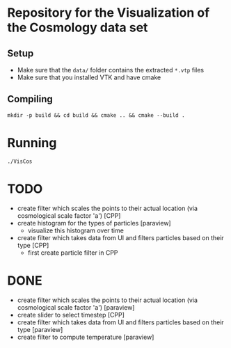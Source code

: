 
# Repository for the Visualization of the Cosmology data set


## Setup

* Make sure that the `data/` folder contains the extracted `*.vtp` files
* Make sure that you installed VTK and have cmake

## Compiling

```
mkdir -p build && cd build && cmake .. && cmake --build .
```

# Running

```
./VisCos
```

# TODO
 * create filter which scales the points to their actual location (via cosmological scale factor 'a') [CPP]
 * create histogram for the types of particles [paraview]
    * visualize this histogram over time
 * create filter which takes data from UI and filters particles based on their type [CPP]
    * first create particle filter in CPP
 
# DONE
 * create filter which scales the points to their actual location (via cosmological scale factor 'a') [paraview]
 * create slider to select timestep [CPP]
 * create filter which takes data from UI and filters particles based on their type [paraview]
 * create filter to compute temperature [paraview]

